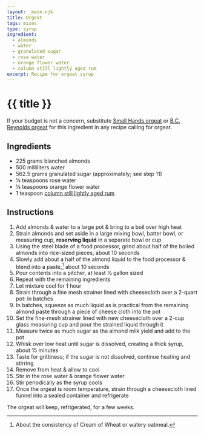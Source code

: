 ```yaml
---
layout: _main.njk
title: Orgeat
tags: mixes
type: syrup
ingredient:
  - almonds
  - water
  - granulated sugar
  - rose water
  - orange flower water
  - column still lightly aged rum
excerpt: Recipe for orgeat syrup
---
```


<!-- markdownlint-disable MD025 -->
# {{ title }}
<!-- markdownlint-enable MD025 -->

<tiki-callout type="tip">

  If your budget is not a concern, substitute <a href="https://www.amazon.com/SMALL-HAND-FOODS-Orgeat-Syrup/dp/B074SQHTJ4/" target="_blank" rel="external noopener">Small Hands orgeat</a> or <a href="https://www.amazon.com/BG-Reynolds-Cocktail-Original-Packaging/dp/B074SQPT97/" target="_blank" rel="external noopener">B.C. Reynolds orgeat</a> for this ingredient in any recipe calling for orgeat.

</tiki-callout>

## Ingredients

* 225 grams blanched almonds
* 500 milliliters water
* 562.5 grams granulated sugar (approximately; see step 11)
* &frac18; teaspoons rose water
* &frac18; teaspoons orange flower water
* 1 teaspoon [column still lightly aged rum](/rums/07-rum-column-still-lightly-aged/)

## Instructions

1. Add almonds & water to a large pot & bring to a boil over high heat
2. Strain almonds and set aside in a large mixing bowl, batter bowl, or measuring cup, **reserving liquid** in a separate bowl or cup
3. Using the steel blade of a food processor, grind about half of the boiled almonds  into rice-sized pieces, about 10 seconds
4. Slowly add about a half of the almond liquid to the food processor & blend into a paste,[^1] about 10 seconds
5. Pour contents into a pitcher, at least &frac12; gallon sized
6. Repeat with the remaining ingredients
7. Let mixture cool for 1 hour
8. Strain through a fine mesh strainer lined with cheesecloth over a 2-quart pot: in batches
9. In batches, squeeze as much liquid as is practical from the remaining almond paste through a piece of cheese cloth into the pot
10. Set the fine-mesh strainer lined with new cheesecloth over a 2-cup glass measuring cup and pour the strained liquid through it
11. Measure twice as much sugar as the almond milk yield and add to the pot
12. Whisk over low heat until sugar is dissolved, creating a thick syrup, about 15 minutes
13. Taste for grittiness; if the sugar is not dissolved, continue heating and stirring
14. Remove from heat & allow to cool
15. Stir in the rose water & orange flower water
16. Stir periodically as the syrup cools
17. Once the orgeat is room temperature, strain through a cheesecloth lined funnel into a sealed container and refrigerate

[^1]: About the consistency of Cream of Wheat or watery oatmeal.

<tiki-callout type="note">

  The orgeat will keep, refrigerated, for a few weeks.

</tiki-callout>

<div
  class="sr-only"
  data-cat[0]="Syrup"
  data-ingredient[0]="Almonds, blanched"
  data-ingredient[1]="Water"
  data-ingredient[2]="Sugar, granulated"
  data-ingredient[3]="Rose water"
  data-ingredient[4]="Orange flower water"
  data-ingredient[5]="Column still lightly aged rum"
  data-pagefind-filter="
    Category[data-cat[0]],
    Ingredient[data-ingredient[0]],
    Ingredient[data-ingredient[1]],
    Ingredient[data-ingredient[2]],
    Ingredient[data-ingredient[3]],
    Ingredient[data-ingredient[4]],
    Ingredient[data-ingredient[5]]
  "
>
</div>
